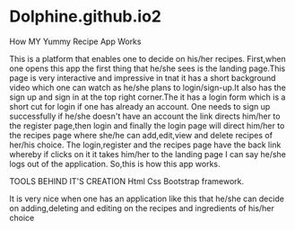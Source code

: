 # Dolphine.github.io2
How MY Yummy Recipe App Works

This is a platform that enables one to decide on his/her recipes.
First,when one opens this app the first thing that he/she sees is the landing page.This page is very interactive and impressive in tnat it has a short background video which one can watch as he/she plans to login/sign-up.It also has the sign up and sign in at the top right corner.The it has a login form which is a short cut for login if one has already an account.
One needs to sign up successfully if he/she doesn't have an account the link directs him/her to the register page,then login and finally the login page will direct him/her to the recipes page where she/he can add,edit,view and delete recipes of her/his choice.
The login,register and the recipes page have the back link whereby if clicks on it it takes him/her to the landing page  I can say he/she logs out of the application.
So,this is how this app works.

TOOLS BEHIND IT'S CREATION 
Html
Css
Bootstrap framework.

It is very nice when one has an application like this that he/she can decide on adding,deleting and editing on the recipes and ingredients of his/her choice
